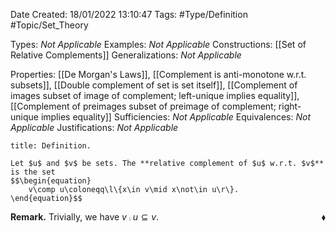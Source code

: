 <div class="topSpace"></div>

Date Created: 18/01/2022 13:10:47
Tags: #Type/Definition #Topic/Set_Theory

Types: <i>Not Applicable</i>
Examples: <i>Not Applicable</i> 
Constructions: [[Set of Relative Complements]]
Generalizations: <i>Not Applicable</i>

Properties: [[De Morgan's Laws]], [[Complement is anti-monotone w.r.t. subsets]], [[Double complement of set is set itself]], [[Complement of images subset of image of complement; left-unique implies equality]], [[Complement of preimages subset of preimage of complement; right-unique implies equality]]
Sufficiencies: <i>Not Applicable</i>
Equivalences: <i>Not Applicable</i>
Justifications: <i>Not Applicable</i>

``` ad-Definition
title: Definition.

Let $u$ and $v$ be sets. The **relative complement of $u$ w.r.t. $v$** is the set
$$\begin{equation}
    v\comp u\coloneqq\l\{x\in v\mid x\not\in u\r\}.
\end{equation}$$

```

<b>Remark.</b> Trivially, we have $v\comp u\subseteq v$.<span style="float:right;">$\blacklozenge$</span>
